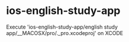 # ios-english-study-app

Execute 'ios-english-study-app/english study app/__MACOSX/pro/._pro.xcodeproj' on XCODE
